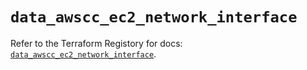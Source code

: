 # `data_awscc_ec2_network_interface`

Refer to the Terraform Registory for docs: [`data_awscc_ec2_network_interface`](https://registry.terraform.io/providers/hashicorp/awscc/0.70.0/docs/data-sources/ec2_network_interface).

